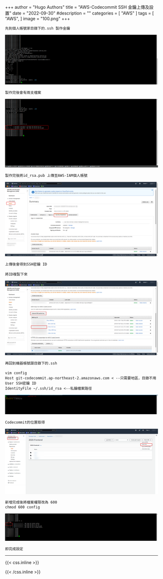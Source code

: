 +++
author = "Hugo Authors"
title = "AWS-Codecommit SSH 金鑰上傳及設置"
date = "2022-09-30"
#description = ""
categories = [
    "AWS"
]
tags = [
    "AWS",
]
image = "100.png"
+++

    先到個人帳號家目錄下的.ssh 製作金鑰
   ![](001.png)
   
    製作完後會有兩支檔案
   ![](003.png)
   
    製作完後將id_rsa.pub 上傳至AWS-IAM個人帳號
   ![](004.png)
   
    上傳後會得到SSH密鑰 ID
    
    將ID複製下來
   ![](005.png)
   
    再回到機器帳號跟目錄下的.ssh
    
    vim config
    Host git-codecommit.ap-northeast-2.amazonaws.com < --只需要地區，目錄不用
    User SSH密鑰 ID
    IdentityFile ~/.ssh/id_rsa <--私鑰檔案路徑
   ![](007.png)

    Codecommit的位置取得
   ![](006.png)
   
    新增完成後將檔案權限改為 600
    chmod 600 config
   ![](008.png)
    
    即完成設定

***

{{< css.inline >}}
<style>
.emojify {
	font-family: Apple Color Emoji, Segoe UI Emoji, NotoColorEmoji, Segoe UI Symbol, Android Emoji, EmojiSymbols;
	font-size: 2rem;
	vertical-align: middle;
}
@media screen and (max-width:650px) {
  .nowrap {
    display: block;
    margin: 25px 0;
  }
}
</style>
{{< /css.inline >}}
